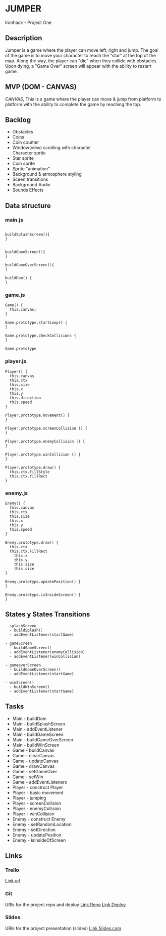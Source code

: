 # JUMPER
Ironhack - Project One

## Description
Jumper is a game where the player can move left, right and jump. The goal of the game is to move your character to reach the "star" at the top of the map. Along the way, the player can "die" when they collide with obstacles. Upon dying, a "Game Over" screen will appear with the ability to restart game.


## MVP (DOM - CANVAS)
<i>CANVAS</i>, This is a game where the player can move & jump from platform to platform with the ability to complete the game by reaching the top.


## Backlog
<ul>
  <li>Obstacles</li>
  <li>Coins</li>
  <li>Coin counter</li>
  <li>Window(view) scrolling with character</li
  <li>Character sprite</li>
  <li>Star sprite</li>
  <li>Coin sprite</li>
  <li>Sprite "animation"</li>
  <li>Background & atmosphere styling</li>
  <li>Sceen transitions</li>
  <li>Background Audio</li>
  <li>Sounds Effects</li>
</ul>

## Data structure

### main.js
```

buildSplashScreen(){
}


buildGameScreen(){
}

buildGameOverScreen(){
}

buildDom() {
}
```

### game.js
```
Game() {
  this.canvas;
}

Game.prototype.startLoop() {
}

Game.prototype.checkCollisions {
}

Game.prototype
```

### player.js
```
Player() {
  this.canvas
  this.ctx
  this.size
  this.x
  this.y
  this.direction
  this.speed
}

Player.prototype.movement() {
}

Player.prototype.screenCollision () {
}

Player.prototype.enemyCollision () {
}

Player.prototype.winCollision () {
}

Player.prototype.draw() {
  this.ctx.fillStyle
  this.ctx.fillRect
}
```

### enemy.js
```
Enemy() {
  this.canvas
  this.ctx
  this.size
  this.x
  this.y
  this.speed
}

Enemy.prototype.draw() {
  this.ctx
  this.ctx.FillRect
    this.x
    this.y
    this.size
    this.size
}

Enemy.prototype.updatePosition() {
}

Enemy.prototype.isInsideScreen() {
}
```


## States y States Transitions
```
- splashScreen
  - buildSplash()
  - addEventListener(startGame)

- gameScreen
  - buildGameScreen()
  - addEventListener(enemyCollision)
  - addEventListener(winCollision)

- gameoverScreen
  - buildGameOverScreen()
  - addEventListener(startGame)

- winScreen()
  - buildWinScreen()
  - addEventListener(startGame)

````

## Tasks
- Main - buildDom
- Main - buildSplashScreen
- Main - addEventListener
- Main - buildGameScreen
- Main - buildGameOverScreen
- Main - buildWinScreen
- Game - buildCanvas
- Game - clearCanvas
- Game - updateCanvas
- Game - drawCanvas
- Game - setGameOver
- Game - setWin
- Game - addEventListeners
- Player - construct Player
- Player - basic movement
- Player - jumping
- Player - screenCollision
- Player - enemyCollision
- Player - winCollision
- Enemy - construct Enemy
- Enemy - setRandomLocation
- Enemy - setDirection
- Enemy - updatePosition
- Enemy - isInsideOfScreen

## Links


### Trello
[Link url](https://trello.com/b/JPkqm7jW/ironhack-project-1-platformer)


### Git
URls for the project repo and deploy
[Link Repo](http://github.com)
[Link Deploy](http://github.com)


### Slides
URls for the project presentation (slides)
[Link Slides.com](http://slides.com)
